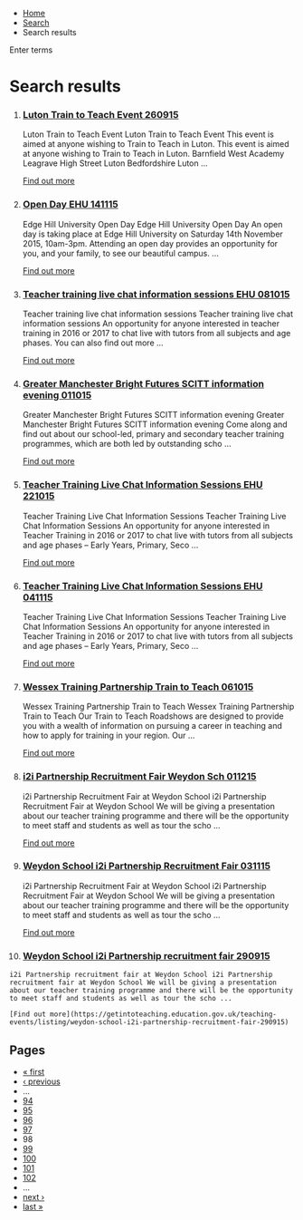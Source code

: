*   [Home](/)
*   [Search](/search)
*   Search results

Enter terms 

Search results
==============

1.  ### [Luton Train to Teach Event 260915](https://getintoteaching.education.gov.uk/teaching-events/listing/luton-train-to-teach-event-260915)
    
    Luton Train to Teach Event Luton Train to Teach Event This event is aimed at anyone wishing to Train to Teach in Luton. This event is aimed at anyone wishing to Train to Teach in Luton. Barnfield West Academy Leagrave High Street Luton Bedfordshire Luton ...
    
    [Find out more](https://getintoteaching.education.gov.uk/teaching-events/listing/luton-train-to-teach-event-260915)
    
2.  ### [Open Day EHU 141115](https://getintoteaching.education.gov.uk/teaching-events/listing/open-day-ehu-141115)
    
    Edge Hill University Open Day Edge Hill University Open Day An open day is taking place at Edge Hill University on Saturday 14th November 2015, 10am-3pm. Attending an open day provides an opportunity for you, and your family, to see our beautiful campus. ...
    
    [Find out more](https://getintoteaching.education.gov.uk/teaching-events/listing/open-day-ehu-141115)
    
3.  ### [Teacher training live chat information sessions EHU 081015](https://getintoteaching.education.gov.uk/teaching-events/listing/teacher-training-live-chat-information-sessions-ehu-081015)
    
    Teacher training live chat information sessions Teacher training live chat information sessions An opportunity for anyone interested in teacher training in 2016 or 2017 to chat live with tutors from all subjects and age phases. You can also find out more ...
    
    [Find out more](https://getintoteaching.education.gov.uk/teaching-events/listing/teacher-training-live-chat-information-sessions-ehu-081015)
    
4.  ### [Greater Manchester Bright Futures SCITT information evening 011015](https://getintoteaching.education.gov.uk/teaching-events/listing/greater-manchester-bright-futures-scitt-information-evening-011015)
    
    Greater Manchester Bright Futures SCITT information evening Greater Manchester Bright Futures SCITT information evening Come along and find out about our school-led, primary and secondary teacher training programmes, which are both led by outstanding scho ...
    
    [Find out more](https://getintoteaching.education.gov.uk/teaching-events/listing/greater-manchester-bright-futures-scitt-information-evening-011015)
    
5.  ### [Teacher Training Live Chat Information Sessions EHU 221015](https://getintoteaching.education.gov.uk/teaching-events/listing/teacher-training-live-chat-information-sessions-ehu-221015)
    
    Teacher Training Live Chat Information Sessions Teacher Training Live Chat Information Sessions An opportunity for anyone interested in Teacher Training in 2016 or 2017 to chat live with tutors from all subjects and age phases – Early Years, Primary, Seco ...
    
    [Find out more](https://getintoteaching.education.gov.uk/teaching-events/listing/teacher-training-live-chat-information-sessions-ehu-221015)
    
6.  ### [Teacher Training Live Chat Information Sessions EHU 041115](https://getintoteaching.education.gov.uk/teaching-events/listing/teacher-training-live-chat-information-sessions-ehu-041115)
    
    Teacher Training Live Chat Information Sessions Teacher Training Live Chat Information Sessions An opportunity for anyone interested in Teacher Training in 2016 or 2017 to chat live with tutors from all subjects and age phases – Early Years, Primary, Seco ...
    
    [Find out more](https://getintoteaching.education.gov.uk/teaching-events/listing/teacher-training-live-chat-information-sessions-ehu-041115)
    
7.  ### [Wessex Training Partnership Train to Teach 061015](https://getintoteaching.education.gov.uk/teaching-events/listing/wessex-training-partnership-train-to-teach-061015)
    
    Wessex Training Partnership Train to Teach Wessex Training Partnership Train to Teach Our Train to Teach Roadshows are designed to provide you with a wealth of information on pursuing a career in teaching and how to apply for training in your region. Our ...
    
    [Find out more](https://getintoteaching.education.gov.uk/teaching-events/listing/wessex-training-partnership-train-to-teach-061015)
    
8.  ### [i2i Partnership Recruitment Fair Weydon Sch 011215](https://getintoteaching.education.gov.uk/teaching-events/listing/i2i-partnership-recruitment-fair-weydon-sch-011215)
    
    i2i Partnership Recruitment Fair at Weydon School i2i Partnership Recruitment Fair at Weydon School We will be giving a presentation about our teacher training programme and there will be the opportunity to meet staff and students as well as tour the scho ...
    
    [Find out more](https://getintoteaching.education.gov.uk/teaching-events/listing/i2i-partnership-recruitment-fair-weydon-sch-011215)
    
9.  ### [Weydon School i2i Partnership Recruitment Fair 031115](https://getintoteaching.education.gov.uk/teaching-events/listing/weydon-school-i2i-partnership-recruitment-fair-031115)
    
    i2i Partnership Recruitment Fair at Weydon School i2i Partnership Recruitment Fair at Weydon School We will be giving a presentation about our teacher training programme and there will be the opportunity to meet staff and students as well as tour the scho ...
    
    [Find out more](https://getintoteaching.education.gov.uk/teaching-events/listing/weydon-school-i2i-partnership-recruitment-fair-031115)
    
10.  ### [Weydon School i2i Partnership recruitment fair 290915](https://getintoteaching.education.gov.uk/teaching-events/listing/weydon-school-i2i-partnership-recruitment-fair-290915)
    
    i2i Partnership recruitment fair at Weydon School i2i Partnership recruitment fair at Weydon School We will be giving a presentation about our teacher training programme and there will be the opportunity to meet staff and students as well as tour the scho ...
    
    [Find out more](https://getintoteaching.education.gov.uk/teaching-events/listing/weydon-school-i2i-partnership-recruitment-fair-290915)
    

Pages
-----

*   [« first](/search/site "Go to first page")
*   [‹ previous](/search/site?page=96 "Go to previous page")
*   …
*   [94](/search/site?page=93 "Go to page 94")
*   [95](/search/site?page=94 "Go to page 95")
*   [96](/search/site?page=95 "Go to page 96")
*   [97](/search/site?page=96 "Go to page 97")
*   98
*   [99](/search/site?page=98 "Go to page 99")
*   [100](/search/site?page=99 "Go to page 100")
*   [101](/search/site?page=100 "Go to page 101")
*   [102](/search/site?page=101 "Go to page 102")
*   …
*   [next ›](/search/site?page=98 "Go to next page")
*   [last »](/search/site?page=1032 "Go to last page")
